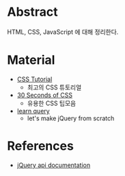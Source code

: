 # Abstract

HTML, CSS, JavaScript 에 대해 정리한다.

# Material

* [CSS Tutorial](https://www.w3schools.com/css/default.asp)
  * 최고의 CSS 튜토리얼
* [30 Seconds of CSS](https://30-seconds.github.io/30-seconds-of-css/)
  * 유용한 CSS 팁모음
* [learn query](https://github.com/infinum/learnQuery)
  * let's make jQuery from scratch

# References

* [jQuery api documentation](http://api.jquery.com/category/selectors/)


